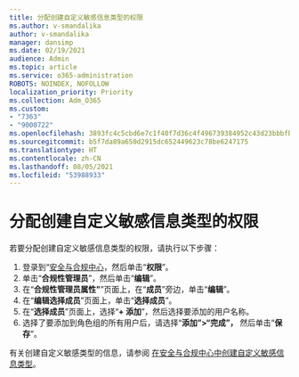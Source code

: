 ```yaml
---
title: 分配创建自定义敏感信息类型的权限
ms.author: v-smandalika
author: v-smandalika
manager: dansimp
ms.date: 02/19/2021
audience: Admin
ms.topic: article
ms.service: o365-administration
ROBOTS: NOINDEX, NOFOLLOW
localization_priority: Priority
ms.collection: Adm_O365
ms.custom:
- "7363"
- "9000722"
ms.openlocfilehash: 3893fc4c5cbd6e7c1f40f7d36c4f496739384952c43d23bbbfb215e4af28b303
ms.sourcegitcommit: b5f7da89a650d2915dc652449623c78be6247175
ms.translationtype: HT
ms.contentlocale: zh-CN
ms.lasthandoff: 08/05/2021
ms.locfileid: "53988933"
---
```

# <a name="assign-permissions-for-custom-sensitive-information-type-creation"></a>分配创建自定义敏感信息类型的权限

若要分配创建自定义敏感信息类型的权限，请执行以下步骤：

1. 登录到“[安全与合规中心](https://sip.protection.office.com/)，然后单击“**权限**”。
2. 单击“**合规性管理员**”，然后单击“**编辑**”。
3. 在“**合规性管理员属性"**”页面上，在“**成员**”旁边，单击“**编辑**”。
4. 在“**编辑选择成员**”页面上，单击“**选择成员**”。
5. 在“**选择成员**”页面上，选择“**+ 添加**”，然后选择要添加的用户名称。
6. 选择了要添加到角色组的所有用户后，请选择“**添加”>“完成”，** 然后单击“**保存**”。

有关创建自定义敏感类型的信息，请参阅 [在安全与合规中心中创建自定义敏感信息类型](https://docs.microsoft.com/microsoft-365/compliance/create-a-custom-sensitive-information-type)。